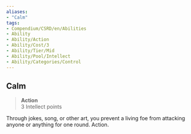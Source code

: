 ```yaml
---
aliases:
- "Calm"
tags:
- Compendium/CSRD/en/Abilities
- Ability
- Ability/Action
- Ability/Cost/3
- Ability/Tier/Mid
- Ability/Pool/Intellect
- Ability/Categories/Control
---
```


  
## Calm  
>**Action**  
>3 Intellect points
  
Through jokes, song, or other art, you prevent a living foe from attacking anyone or anything for one round. Action.